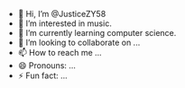 - 👋 Hi, I’m @JusticeZY58
- 👀 I’m interested in music.
- 🌱 I’m currently learning computer science.
- 💞️ I’m looking to collaborate on ...
- 📫 How to reach me ...
- 😄 Pronouns: ...
- ⚡ Fun fact: ...

<!---
JusticeZY58/JusticeZY58 is a ✨ special ✨ repository because its `README.md` (this file) appears on your GitHub profile.
You can click the Preview link to take a look at your changes.
--->
